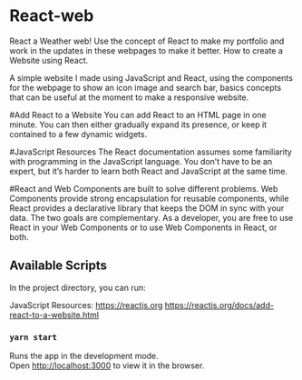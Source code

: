 # React-web

React a Weather web! Use the concept of React to make my portfolio and work in the updates in these webpages to make it better. How to create a Website using React.

A simple website I made using JavaScript and React, using the components for the webpage to show an icon image and search bar,
basics concepts that can be useful at the moment to make a responsive website.

#Add React to a Website You can add React to an HTML page in one minute. You can then either gradually expand its presence, or keep it contained to a few dynamic widgets.

#JavaScript Resources The React documentation assumes some familiarity with programming in the JavaScript language. You don’t have to be an expert, but it’s harder to learn both React and JavaScript at the same time.

#React and Web Components are built to solve different problems. Web Components provide strong encapsulation for reusable components, while React provides a declarative library that keeps the DOM in sync with your data. The two goals are complementary. As a developer, you are free to use React in your Web Components or to use Web Components in React, or both.

## Available Scripts
In the project directory, you can run:

JavaScript Resources:
https://reactjs.org
https://reactjs.org/docs/add-react-to-a-website.html

### `yarn start`

Runs the app in the development mode.<br />
Open [http://localhost:3000](http://localhost:3000) to view it in the browser.


